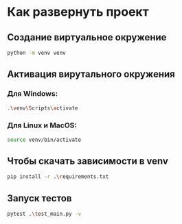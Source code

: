 # Как развернуть проект

## Создание виртуальное окружение
```bash
python -m venv venv
```

## Активация вирутального окружения

### Для Windows:
```bash
.\venv\Scripts\activate
```

### Для Linux и MacOS:
```bash
source venv/bin/activate
```

## Чтобы скачать зависимости в venv
```bash
pip install -r .\requirements.txt
```

## Запуск тестов 
```bash
pytest .\test_main.py -v
```